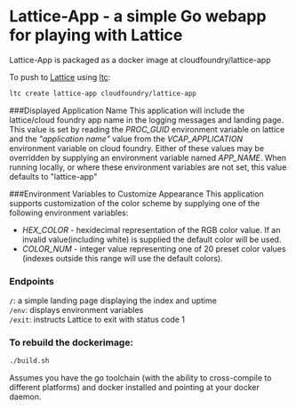 # Lattice-App - a simple Go webapp for playing with Lattice

Lattice-App is packaged as a docker image at cloudfoundry/lattice-app

To push to [Lattice](https://github.com/cloudfoundry-incubator/lattice) using [ltc](https://github.com/cloudfoundry-incubator/lattice/ltc):

```bash
ltc create lattice-app cloudfoundry/lattice-app
```

###Displayed Application Name
This application will include the lattice/cloud foundry app name in the logging messages and landing page.  This value is set by reading the _PROC_GUID_ environment variable on lattice and the _"application name"_ value from the _VCAP_APPLICATION_ environment variable on cloud foundry.  Either of these values may be overridden by supplying an environment variable named _APP_NAME_.  When running locally, or where these environment variables are not set, this value defaults to "lattice-app"  

###Environment Variables to Customize Appearance
This application supports customization of the color scheme by supplying one of the following environment variables:
* _HEX_COLOR_ - hexidecimal representation of the RGB color value.  If an invalid value(including white) is supplied the default color will be used. 
* _COLOR_NUM_ - integer value representing one of 20 preset color values (indexes outside this range will use the default colors).

### Endpoints

`/`: a simple landing page displaying the index and uptime  
`/env`: displays environment variables  
`/exit`: instructs Lattice to exit with status code 1  

### To rebuild the dockerimage:

```bash
./build.sh
```

Assumes you have the go toolchain (with the ability to cross-compile to different platforms) and docker installed and pointing at your docker daemon.
